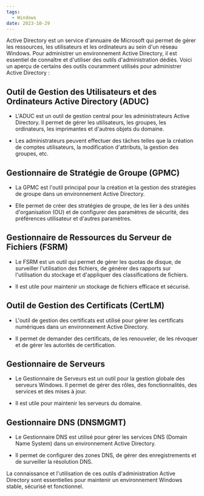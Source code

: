 ```yaml
---
tags:
  - Windows
date: 2023-10-29
---
```


Active Directory est un service d'annuaire de Microsoft qui permet de gérer les ressources, les utilisateurs et les ordinateurs au sein d'un réseau Windows. Pour administrer un environnement Active Directory, il est essentiel de connaître et d'utiliser des outils d'administration dédiés. Voici un aperçu de certains des outils couramment utilisés pour administrer Active Directory :

## Outil de Gestion des Utilisateurs et des Ordinateurs Active Directory (ADUC)

- L'ADUC est un outil de gestion central pour les administrateurs Active Directory. Il permet de gérer les utilisateurs, les groupes, les ordinateurs, les imprimantes et d'autres objets du domaine.

- Les administrateurs peuvent effectuer des tâches telles que la création de comptes utilisateurs, la modification d'attributs, la gestion des groupes, etc.

## Gestionnaire de Stratégie de Groupe (GPMC)

- La GPMC est l'outil principal pour la création et la gestion des stratégies de groupe dans un environnement Active Directory.

- Elle permet de créer des stratégies de groupe, de les lier à des unités d'organisation (OU) et de configurer des paramètres de sécurité, des préférences utilisateur et d'autres paramètres.

## Gestionnaire de Ressources du Serveur de Fichiers (FSRM)

- Le FSRM est un outil qui permet de gérer les quotas de disque, de surveiller l'utilisation des fichiers, de générer des rapports sur l'utilisation du stockage et d'appliquer des classifications de fichiers.

- Il est utile pour maintenir un stockage de fichiers efficace et sécurisé.

## Outil de Gestion des Certificats (CertLM)

- L'outil de gestion des certificats est utilisé pour gérer les certificats numériques dans un environnement Active Directory.

- Il permet de demander des certificats, de les renouveler, de les révoquer et de gérer les autorités de certification.

## Gestionnaire de Serveurs

- Le Gestionnaire de Serveurs est un outil pour la gestion globale des serveurs Windows. Il permet de gérer des rôles, des fonctionnalités, des services et des mises à jour.

- Il est utile pour maintenir les serveurs du domaine.

## Gestionnaire DNS (DNSMGMT)

- Le Gestionnaire DNS est utilisé pour gérer les services DNS (Domain Name System) dans un environnement Active Directory.

- Il permet de configurer des zones DNS, de gérer des enregistrements et de surveiller la résolution DNS.

La connaissance et l'utilisation de ces outils d'administration Active Directory sont essentielles pour maintenir un environnement Windows stable, sécurisé et fonctionnel.

